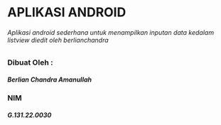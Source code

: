 # APLIKASI ANDROID
###### Aplikasi android sederhana untuk menampilkan inputan data kedalam listview diedit oleh berlianchandra

### Dibuat Oleh :
##### Berlian Chandra Amanullah
### NIM
##### G.131.22.0030